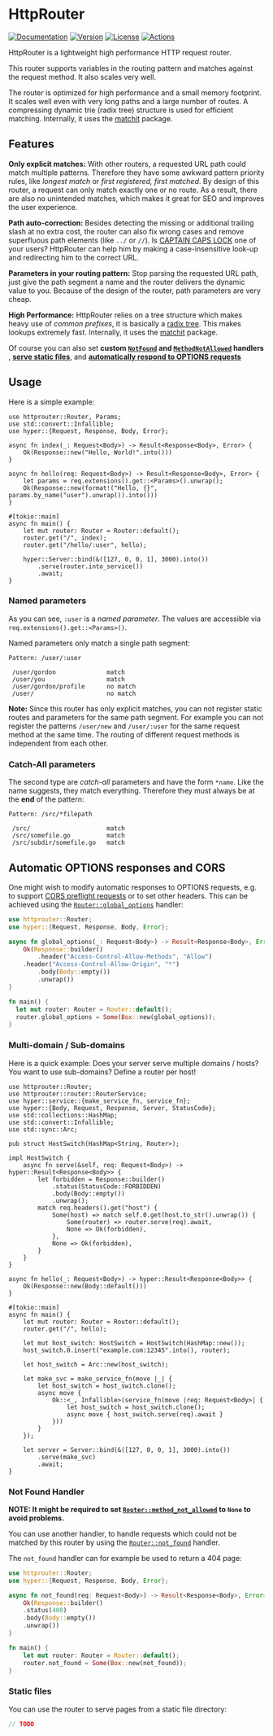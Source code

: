 # HttpRouter

[![Documentation](https://img.shields.io/badge/docs-0.2.0-4d76ae?style=for-the-badge)](https://docs.rs/httprouter/0.2.0)
[![Version](https://img.shields.io/crates/v/httprouter?style=for-the-badge)](https://crates.io/crates/httprouter)
[![License](https://img.shields.io/crates/l/httprouter?style=for-the-badge)](https://crates.io/crates/httprouter)
[![Actions](https://img.shields.io/github/workflow/status/ibraheemdev/httprouter-rs/Rust/master?style=for-the-badge)](https://github.com/ibraheemdev/httprouter-rs/actions)

HttpRouter is a lightweight high performance HTTP request router.

This router supports variables in the routing pattern and matches against the request method. It also scales very well.

The router is optimized for high performance and a small memory footprint. It scales well even with very long paths and a large number of routes. A compressing dynamic trie (radix tree) structure is used for efficient matching. Internally, it uses the [matchit](https://github.com/ibraheemdev/matchit) package.

## Features

**Only explicit matches:** With other routers, a requested URL path could match multiple patterns. Therefore they have some awkward pattern priority rules, like *longest match* or *first registered, first matched*. By design of this router, a request can only match exactly one or no route. As a result, there are also no unintended matches, which makes it great for SEO and improves the user experience.

**Path auto-correction:** Besides detecting the missing or additional trailing slash at no extra cost, the router can also fix wrong cases and remove superfluous path elements (like `../` or `//`). Is [CAPTAIN CAPS LOCK](http://www.urbandictionary.com/define.php?term=Captain+Caps+Lock) one of your users? HttpRouter can help him by making a case-insensitive look-up and redirecting him to the correct URL.

**Parameters in your routing pattern:** Stop parsing the requested URL path, just give the path segment a name and the router delivers the dynamic value to you. Because of the design of the router, path parameters are very cheap.

**High Performance:** HttpRouter relies on a tree structure which makes heavy use of *common prefixes*, it is basically a [radix tree](https://en.wikipedia.org/wiki/Radix_tree). This makes lookups extremely fast. Internally, it uses the [matchit](https://github.com/ibraheemdev/matchit) package.

Of course you can also set **custom [`NotFound`](https://docs.rs/httprouter/newest/httprouter/router/struct.Router.html#structfield.not_found) and  [`MethodNotAllowed`](https://docs.rs/httprouter/newest/httprouter/router/struct.Router.html#structfield.method_not_allowed) handlers** , [**serve static files**](https://docs.rs/httprouter/newest/httprouter/router/struct.Router.html#method.serve_files), and [**automatically respond to OPTIONS requests**](https://docs.rs/httprouter/newest/httprouter/router/struct.Router.html#structfield.global_options)

## Usage

Here is a simple example:

```rust,no_run
use httprouter::Router, Params;
use std::convert::Infallible;
use hyper::{Request, Response, Body, Error};

async fn index(_: Request<Body>) -> Result<Response<Body>, Error> {
    Ok(Response::new("Hello, World!".into()))
}

async fn hello(req: Request<Body>) -> Result<Response<Body>, Error> {
    let params = req.extensions().get::<Params>().unwrap();
    Ok(Response::new(format!("Hello, {}", params.by_name("user").unwrap()).into()))
}

#[tokio::main]
async fn main() {
    let mut router: Router = Router::default();
    router.get("/", index);
    router.get("/hello/:user", hello);

    hyper::Server::bind(&([127, 0, 0, 1], 3000).into())
        .serve(router.into_service())
        .await;
}
```

### Named parameters

As you can see, `:user` is a *named parameter*. The values are accessible via `req.extensions().get::<Params>()`.

Named parameters only match a single path segment:

```ignore
Pattern: /user/:user

 /user/gordon              match
 /user/you                 match
 /user/gordon/profile      no match
 /user/                    no match
```

**Note:** Since this router has only explicit matches, you can not register static routes and parameters for the same path segment. For example you can not register the patterns `/user/new` and `/user/:user` for the same request method at the same time. The routing of different request methods is independent from each other.

### Catch-All parameters

The second type are *catch-all* parameters and have the form `*name`. Like the name suggests, they match everything. Therefore they must always be at the **end** of the pattern:

```ignore
Pattern: /src/*filepath

 /src/                     match
 /src/somefile.go          match
 /src/subdir/somefile.go   match
```

## Automatic OPTIONS responses and CORS

One might wish to modify automatic responses to OPTIONS requests, e.g. to support [CORS preflight requests](https://developer.mozilla.org/en-US/docs/Glossary/preflight_request) or to set other headers. This can be achieved using the [`Router::global_options`](https://docs.rs/httprouter/newest/httprouter/router/struct.Router.html#structfield.global_options) handler:

```rust
use httprouter::Router;
use hyper::{Request, Response, Body, Error};

async fn global_options(_: Request<Body>) -> Result<Response<Body>, Error> {
    Ok(Response::builder()
        .header("Access-Control-Allow-Methods", "Allow")
	.header("Access-Control-Allow-Origin", "*")
        .body(Body::empty())
        .unwrap())
}

fn main() {
  let mut router: Router = Router::default();
  router.global_options = Some(Box::new(global_options));
}
```

### Multi-domain / Sub-domains

Here is a quick example: Does your server serve multiple domains / hosts? You want to use sub-domains? Define a router per host!

```rust,no_run
use httprouter::Router;
use httprouter::router::RouterService;
use hyper::service::{make_service_fn, service_fn};
use hyper::{Body, Request, Response, Server, StatusCode};
use std::collections::HashMap;
use std::convert::Infallible;
use std::sync::Arc;

pub struct HostSwitch(HashMap<String, Router>);

impl HostSwitch {
    async fn serve(&self, req: Request<Body>) -> hyper::Result<Response<Body>> {
        let forbidden = Response::builder()
            .status(StatusCode::FORBIDDEN)
            .body(Body::empty())
            .unwrap();
        match req.headers().get("host") {
            Some(host) => match self.0.get(host.to_str().unwrap()) {
                Some(router) => router.serve(req).await,
                None => Ok(forbidden),
            },
            None => Ok(forbidden),
        }
    }
}

async fn hello(_: Request<Body>) -> hyper::Result<Response<Body>> {
    Ok(Response::new(Body::default()))
}

#[tokio::main]
async fn main() {
    let mut router: Router = Router::default();
    router.get("/", hello);

    let mut host_switch: HostSwitch = HostSwitch(HashMap::new());
    host_switch.0.insert("example.com:12345".into(), router);

    let host_switch = Arc::new(host_switch);
    
    let make_svc = make_service_fn(move |_| {
        let host_switch = host_switch.clone();
        async move {
            Ok::<_, Infallible>(service_fn(move |req: Request<Body>| {
                let host_switch = host_switch.clone();
                async move { host_switch.serve(req).await }
            }))
        }
    });

    let server = Server::bind(&([127, 0, 0, 1], 3000).into())
        .serve(make_svc)
        .await;
}
```

### Not Found Handler

**NOTE: It might be required to set [`Router::method_not_allowed`](https://docs.rs/httprouter/newest/httprouter/router/struct.Router.html#structfield.method_not_allowed) to `None` to avoid problems.**

You can use another handler, to handle requests which could not be matched by this router by using the [`Router::not_found`](https://docs.rs/httprouter/newest/httprouter/router/struct.Router.html#structfield.not_found) handler.

The `not_found` handler can for example be used to return a 404 page:

```rust
use httprouter::Router;
use hyper::{Request, Response, Body, Error};

async fn not_found(req: Request<Body>) -> Result<Response<Body>, Error> {
    Ok(Response::builder()
	.status(400)
	.body(Body::empty())
	.unwrap()) 
}

fn main() {
    let mut router: Router = Router::default();
    router.not_found = Some(Box::new(not_found));
}
```

### Static files

You can use the router to serve pages from a static file directory:

```rust
// TODO
```
